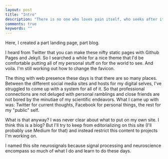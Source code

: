 ```yaml
---
layout: post
title: "Intro"
description: "There is no one who loves pain itself, who seeks after it and wants to have it, simply because it is pain..."
comments: true
keywords: ""
---
```


Here, I created a part landing page, part blog.

I heard from Twitter that you can make these nifty static pages with Github Pages and Jekyll. So I searched a while for a nice theme that I'd be comfortable putting all of my personal stuff on for the world to see. And voila. I'm still working out how to change the favicon.

The thing with web presence these days is that there are so many places. Between the different social media sites and hosts for my digital selves, I've struggled to come up with a system for all of it. So that professional connections are not deluged with personal ramblings and close friends are not bored by the minutiae of my scientific endeavors. What I came up with was: Twitter for current thoughts, Facebook for personal things, the rest for my "public" self.

What is that anyway? I was never clear about what to put on my own site. I think this is a blog? But I'll try to keep from editorializing on this site (I'll probably use Medium for that) and instead restrict this content to projects I'm working on.

I named this site neurosignals because signal processing and neuroscience encompass so much of what I do and learn to do these days.

